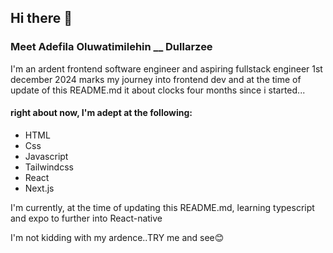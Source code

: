 ## Hi there 👋

### Meet Adefila Oluwatimilehin __ Dullarzee


  I'm an ardent frontend software engineer and aspiring fullstack engineer
  1st december 2024 marks my journey into frontend dev and at the time of update of this
  README.md it about clocks four months since i started...

  #### right about now, I'm adept at the following:
    
   - HTML
   - Css
   - Javascript
   - Tailwindcss
   - React
   - Next.js

I'm currently, at the time of updating this README.md, learning typescript and expo to further into React-native

I'm not kidding with my ardence..TRY me and see😊
  

<!--
**dullarzee/dullarzee** is a ✨ _special_ ✨ repository because its `README.md` (this file) appears on your GitHub profile.

Here are some ideas to get you started:

- 🔭 I’m currently working on ...
- 🌱 I’m currently learning ...
- 👯 I’m looking to collaborate on ...
- 🤔 I’m looking for help with ...
- 💬 Ask me about ...
- 📫 How to reach me: ...
- 😄 Pronouns: ...
- ⚡ Fun fact: ...
-->

